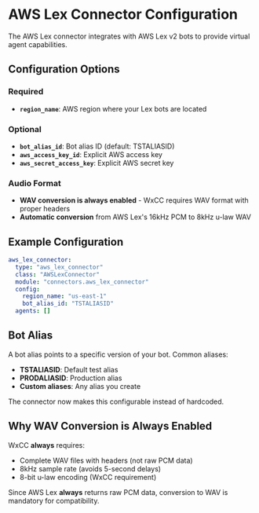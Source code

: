 # AWS Lex Connector Configuration

The AWS Lex connector integrates with AWS Lex v2 bots to provide virtual agent capabilities.

## Configuration Options

### Required
- **`region_name`**: AWS region where your Lex bots are located

### Optional
- **`bot_alias_id`**: Bot alias ID (default: TSTALIASID)
- **`aws_access_key_id`**: Explicit AWS access key
- **`aws_secret_access_key`**: Explicit AWS secret key

### Audio Format
- **WAV conversion is always enabled** - WxCC requires WAV format with proper headers
- **Automatic conversion** from AWS Lex's 16kHz PCM to 8kHz u-law WAV

## Example Configuration

```yaml
aws_lex_connector:
  type: "aws_lex_connector"
  class: "AWSLexConnector"
  module: "connectors.aws_lex_connector"
  config:
    region_name: "us-east-1"
    bot_alias_id: "TSTALIASID"
  agents: []
```

## Bot Alias

A bot alias points to a specific version of your bot. Common aliases:
- **TSTALIASID**: Default test alias
- **PRODALIASID**: Production alias
- **Custom aliases**: Any alias you create

The connector now makes this configurable instead of hardcoded.

## Why WAV Conversion is Always Enabled

WxCC **always** requires:
- Complete WAV files with headers (not raw PCM data)
- 8kHz sample rate (avoids 5-second delays)
- 8-bit u-law encoding (WxCC requirement)

Since AWS Lex **always** returns raw PCM data, conversion to WAV is mandatory for compatibility.
